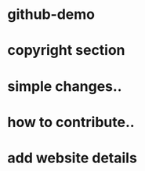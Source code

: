 # github-demo

# copyright section

# simple changes..

# how to contribute..

# add website details
